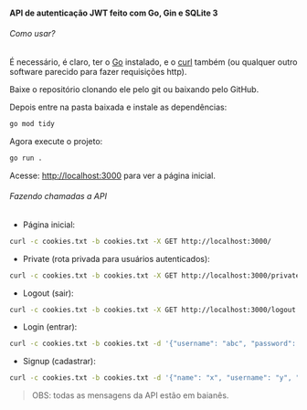 #### API de autenticação JWT feito com Go, Gin e SQLite 3

###### Como usar?

É necessário, é claro, ter o [Go](https://go.dev/) instalado, e o [curl](https://curl.se/) também (ou qualquer outro software parecido para fazer requisições http).

Baixe o repositório clonando ele pelo git ou baixando pelo GitHub.

Depois entre na pasta baixada e instale as dependências:
```sh
go mod tidy
```

Agora execute o projeto:
```sh
go run .
```

Acesse: [http://localhost:3000](http://localhost:3000) para ver a página inicial.

###### Fazendo chamadas a API

- Página inicial:
```sh
curl -c cookies.txt -b cookies.txt -X GET http://localhost:3000/
```
- Private (rota privada para usuários autenticados):
```sh
curl -c cookies.txt -b cookies.txt -X GET http://localhost:3000/private
```
- Logout (sair):
```sh
curl -c cookies.txt -b cookies.txt -X GET http://localhost:3000/logout
```
- Login (entrar):
```sh
curl -c cookies.txt -b cookies.txt -d '{"username": "abc", "password": "def"}' -X POST http://localhost:3000/login
```
- Signup (cadastrar):
```sh
curl -c cookies.txt -b cookies.txt -d '{"name": "x", "username": "y", "password": "z"}' -X POST http://localhost:3000/signup
```

> OBS: todas as mensagens da API estão em baianês.
